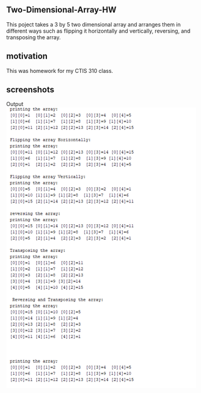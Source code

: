 ## Two-Dimensional-Array-HW
This poject takes a 3 by 5 two dimensional array and arranges them in different ways such as flipping it horizontally and vertically, reversing, and transposing the array.

## motivation
This was homework for my CTIS 310 class.

## screenshots

Output
<img src="https://raw.githubusercontent.com/mhickner44/Two-Dimensional-Array-HW/master/twoDimArrayHW.png" alt="output">
